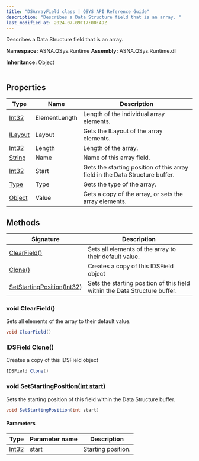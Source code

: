 ```yaml
---
title: "DSArrayField class | QSYS API Reference Guide"
description: "Describes a Data Structure field that is an array. "
last_modified_at: 2024-07-09T17:00:49Z
---
```


Describes a Data Structure field that is an array.

**Namespace:** ASNA.QSys.Runtime
**Assembly:** ASNA.QSys.Runtime.dll

**Inheritance:** [Object](https://docs.microsoft.com/en-us/dotnet/api/system.object)
<br>
<br>

## Properties

| Type | Name | Description
| --- | --- | --- 
| [Int32](https://learn.microsoft.com/en-us/dotnet/csharp/language-reference/builtin-types/integral-numeric-types) | ElementLength | Length of the individual array elements. |
| [ILayout](/reference/runtime/qsys-runtime/i-layout.html) | Layout | Gets the ILayout of the array elements. |
| [Int32](https://learn.microsoft.com/en-us/dotnet/csharp/language-reference/builtin-types/integral-numeric-types) | Length | Length of the array. |
| [String](https://learn.microsoft.com/en-us/dotnet/api/system.string?view=net-8.0) | Name | Name of this array field. |
| [Int32](https://learn.microsoft.com/en-us/dotnet/csharp/language-reference/builtin-types/integral-numeric-types) | Start | Gets the starting position of this array field in the Data Structure buffer. |
| [Type](https://docs.microsoft.com/en-us/dotnet/api/system.type) | Type | Gets the type of the array. |
| [Object](https://docs.microsoft.com/en-us/dotnet/api/system.object) | Value | Gets a copy of the array, or sets the array elements. |

## Methods

| Signature | Description |
| --- | --- |
| [ClearField()](#void-clearfield) | Sets all elements of the array to their default value.
| [Clone()](#idsfield-clone) | Creates a copy of this IDSField object
| [SetStartingPosition](#void-setstartingpositionint-start)([Int32](https://docs.microsoft.com/en-us/dotnet/api/system.int32)) | Sets the starting position of this field within the Data Structure buffer.

### void ClearField()

Sets all elements of the array to their default value.

```cs
void ClearField()
```

### IDSField Clone()

Creates a copy of this IDSField object

```cs
IDSField Clone()
```

### void SetStartingPosition([int start](https://learn.microsoft.com/en-us/dotnet/csharp/language-reference/builtin-types/integral-numeric-types))

Sets the starting position of this field within the Data Structure buffer.

```cs
void SetStartingPosition(int start)
```

#### Parameters

| Type | Parameter name | Description
| --- | --- | ---
| [Int32](https://docs.microsoft.com/en-us/dotnet/api/system.int32) | start | Starting position.
